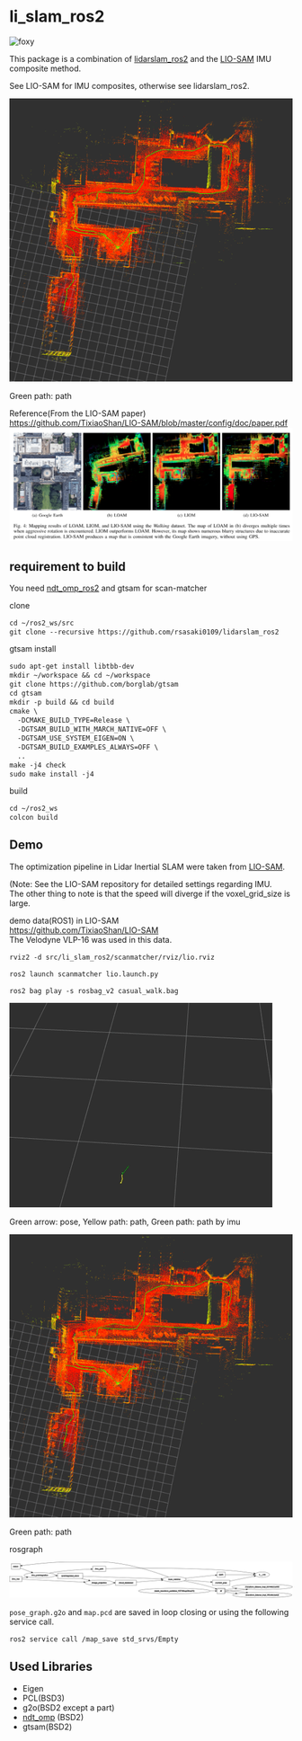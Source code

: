 li_slam_ros2
====
![foxy](https://github.com/rsasaki0109/li_slam_ros2/workflows/foxy/badge.svg)  



This package is a combination of [lidarslam_ros2](https://github.com/rsasaki0109/lidarslam_ros2) and the [LIO-SAM](https://github.com/TixiaoShan/LIO-SAM) IMU composite method.

See LIO-SAM for IMU composites, otherwise see lidarslam_ros2.

<img src="./scanmatcher/images/li_slam.png">

Green path: path

Reference(From the LIO-SAM paper)  
https://github.com/TixiaoShan/LIO-SAM/blob/master/config/doc/paper.pdf  
<img src="./scanmatcher/images/liosam_thesis.png">

## requirement to build
You need  [ndt_omp_ros2](https://github.com/rsasaki0109/ndt_omp_ros2) and gtsam for scan-matcher

clone
```
cd ~/ros2_ws/src
git clone --recursive https://github.com/rsasaki0109/lidarslam_ros2
```
gtsam install
```
sudo apt-get install libtbb-dev
mkdir ~/workspace && cd ~/workspace
git clone https://github.com/borglab/gtsam
cd gtsam
mkdir -p build && cd build
cmake \
  -DCMAKE_BUILD_TYPE=Release \
  -DGTSAM_BUILD_WITH_MARCH_NATIVE=OFF \
  -DGTSAM_USE_SYSTEM_EIGEN=ON \
  -DGTSAM_BUILD_EXAMPLES_ALWAYS=OFF \
  ..
make -j4 check
sudo make install -j4
```
build
```
cd ~/ros2_ws
colcon build
```


## Demo

The optimization pipeline in Lidar Inertial SLAM were taken from [LIO-SAM](https://github.com/TixiaoShan/LIO-SAM).

(Note: See the LIO-SAM repository for detailed settings regarding IMU.  
The other thing to note is that the speed will diverge if the voxel_grid_size is large.  

demo data(ROS1) in LIO-SAM   
https://github.com/TixiaoShan/LIO-SAM   
The Velodyne VLP-16 was used in this data.


```
rviz2 -d src/li_slam_ros2/scanmatcher/rviz/lio.rviz 
```

```
ros2 launch scanmatcher lio.launch.py
```

```
ros2 bag play -s rosbag_v2 casual_walk.bag 
```

<img src="./scanmatcher/images/li_slam.gif">

Green arrow: pose, Yellow path: path, Green path: path by imu 

<img src="./scanmatcher/images/li_slam.png">

Green path: path

rosgraph

<img src="./scanmatcher/images/rosgraph.png">  

`pose_graph.g2o` and `map.pcd` are saved in loop closing or using the following service call.

```
ros2 service call /map_save std_srvs/Empty
```


## Used Libraries 

- Eigen
- PCL(BSD3)
- g2o(BSD2 except a part)
- [ndt_omp](https://github.com/koide3/ndt_omp) (BSD2)
- gtsam(BSD2)

